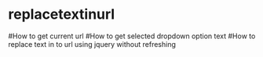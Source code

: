# replacetextinurl
#How to get current url
#How to get selected dropdown option text
#How to replace text in to url using jquery without refreshing
